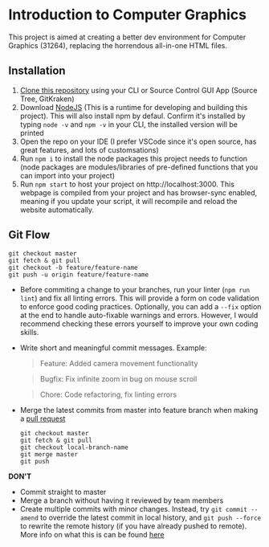 # Introduction to Computer Graphics
This project is aimed at creating a better dev environment for Computer Graphics (31264), replacing the horrendous all-in-one HTML files.

## Installation
1. [Clone this repository](https://help.github.com/en/github/creating-cloning-and-archiving-repositories/cloning-a-repository) using your CLI or Source Control GUI App (Source Tree, GitKraken)
2. Download [NodeJS](https://nodejs.org/en/download/) (This is a runtime for developing and building this project). This will also install npm by defaul. Confirm it's installed by typing `node -v` and `npm -v` in your CLI, the installed version will be printed
3. Open the repo on your IDE (I prefer VSCode since it's open source, has great features, and lots of customsations)
4. Run `npm i` to install the node packages this project needs to function (node packages are modules/libraries of pre-defined functions that you can import into your project)
5. Run `npm start` to host your project on http://localhost:3000. This webpage is compiled from your project and has browser-sync enabled, meaning if you update your script, it will recompile and reload the website automatically.

## Git Flow

    git checkout master
    git fetch & git pull
    git checkout -b feature/feature-name
    git push -u origin feature/feature-name


- Before commiting a change to your branches, run your linter (`npm run lint`) and fix all linting errors. This will provide a form on code validation to enforce good coding practices. Optionally, you can add a `--fix` option at the end to handle auto-fixable warnings and errors. However, I would recommend checking these errors yourself to improve your own coding skills.

- Write short and meaningful commit messages. Example:
    > Feature: Added camera movement functionality

    > Bugfix: Fix infinite zoom in bug on mouse scroll

    > Chore: Code refactoring, fix linting errors

- Merge the latest commits from master into feature branch when making a [pull request](https://help.github.com/en/github/collaborating-with-issues-and-pull-requests/about-pull-requests)

    ```
    git checkout master
    git fetch & git pull
    git checkout local-branch-name
    git merge master
    git push
    ```

<b>DON'T</b>
- Commit straight to master
- Merge a branch without having it reviewed by team members
- Create multiple commits with minor changes. Instead, try `git commit --amend` to override the latest commit in local history, and `git push --force` to rewrite the remote history (if you have already pushed to remote). More info on what this is can be found [here](https://www.atlassian.com/git/tutorials/rewriting-history)
